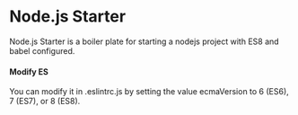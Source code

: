 Node.js Starter
=================

Node.js Starter is a boiler plate for starting a nodejs project with ES8 and babel configured.

#### <i class="icon-file"></i> Modify ES

You can modify it in .eslintrc.js by setting the value ecmaVersion to 6 (ES6), 7 (ES7), or 8 (ES8).

